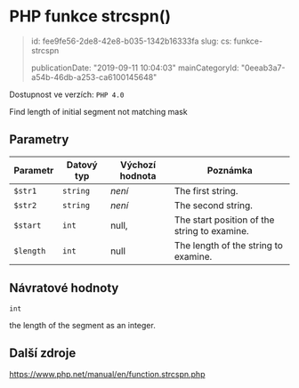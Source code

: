 PHP funkce strcspn()
====================

> id: fee9fe56-2de8-42e8-b035-1342b16333fa
> slug:
> 	cs: funkce-strcspn
>
> publicationDate: "2019-09-11 10:04:03"
> mainCategoryId: "0eeab3a7-a54b-46db-a253-ca6100145648"

Dostupnost ve verzích: `PHP 4.0`

Find length of initial segment not matching mask


Parametry
--------------

| Parametr | Datový typ | Výchozí hodnota | Poznámka |
|-----|-----|-----|-----|
| `$str1` | `string` | *není* | The first string. |
| `$str2` | `string` | *není* | The second string. |
| `$start` | `int` | null, | The start position of the string to examine. |
| `$length` | `int` | null | The length of the string to examine. |


Návratové hodnoty
----------------

`int`

the length of the segment as an integer.

Další zdroje
------------

https://www.php.net/manual/en/function.strcspn.php
